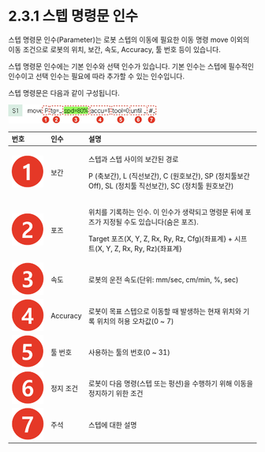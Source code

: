 # 2.3.1 스텝 명령문 인수

스텝 명령문 인수\(Parameter\)는 로봇 스텝의 이동에 필요한 이동 명령 move 이외의 이동 조건으로 로봇의 위치, 보간, 속도, Accuracy, 툴 번호 등이 있습니다.

스텝 명령문 인수에는 기본 인수와 선택 인수가 있습니다. 기본 인수는 스텝에 필수적인 인수이고 선택 인수는 필요에 따라 추가할 수 있는 인수입니다.

스텝 명령문은 다음과 같이 구성됩니다.

![](../../../.gitbook/assets/image%20%2877%29.png)



<table>
  <thead>
    <tr>
      <th style="text-align:left">&#xBC88;&#xD638;</th>
      <th style="text-align:left">&#xC778;&#xC218;</th>
      <th style="text-align:left">&#xC124;&#xBA85;</th>
    </tr>
  </thead>
  <tbody>
    <tr>
      <td style="text-align:left">
        <img src="../../../.gitbook/assets/c1.png" alt/>
      </td>
      <td style="text-align:left">&#xBCF4;&#xAC04;</td>
      <td style="text-align:left">
        <p>&#xC2A4;&#xD15D;&#xACFC; &#xC2A4;&#xD15D; &#xC0AC;&#xC774;&#xC758; &#xBCF4;&#xAC04;&#xB41C;
          &#xACBD;&#xB85C;</p>
        <p>P (&#xCD95;&#xBCF4;&#xAC04;), L (&#xC9C1;&#xC120;&#xBCF4;&#xAC04;), C
          (&#xC6D0;&#xD638;&#xBCF4;&#xAC04;), SP (&#xC815;&#xCE58;&#xD234;&#xBCF4;&#xAC04;
          Off), SL (&#xC815;&#xCE58;&#xD234; &#xC9C1;&#xC120;&#xBCF4;&#xAC04;), SC
          (&#xC815;&#xCE58;&#xD234; &#xC6D0;&#xD638;&#xBCF4;&#xAC04;)</p>
      </td>
    </tr>
    <tr>
      <td style="text-align:left">
        <img src="../../../.gitbook/assets/c2.png" alt/>
      </td>
      <td style="text-align:left">&#xD3EC;&#xC988;</td>
      <td style="text-align:left">
        <p>&#xC704;&#xCE58;&#xB97C; &#xAE30;&#xB85D;&#xD558;&#xB294; &#xC778;&#xC218;.
          &#xC774; &#xC778;&#xC218;&#xAC00; &#xC0DD;&#xB7B5;&#xB418;&#xACE0; &#xBA85;&#xB839;&#xBB38;
          &#xB4A4;&#xC5D0; &#xD3EC;&#xC988;&#xAC00; &#xC9C0;&#xC815;&#xB420; &#xC218;&#xB3C4;
          &#xC788;&#xC2B5;&#xB2C8;&#xB2E4;(&#xC228;&#xC740; &#xD3EC;&#xC988;).</p>
        <p>Target &#xD3EC;&#xC988;(X, Y, Z, Rx, Ry, Rz, Cfg){&#xC88C;&#xD45C;&#xACC4;}
          + &#xC2DC;&#xD504;&#xD2B8;(X, Y, Z, Rx, Ry, Rz){&#xC88C;&#xD45C;&#xACC4;}</p>
      </td>
    </tr>
    <tr>
      <td style="text-align:left">
        <img src="../../../.gitbook/assets/c3.png" alt/>
      </td>
      <td style="text-align:left">&#xC18D;&#xB3C4;</td>
      <td style="text-align:left">&#xB85C;&#xBD07;&#xC758; &#xC6B4;&#xC804; &#xC18D;&#xB3C4;(&#xB2E8;&#xC704;:
        mm/sec, cm/min, %, sec)</td>
    </tr>
    <tr>
      <td style="text-align:left">
        <img src="../../../.gitbook/assets/c4.png" alt/>
      </td>
      <td style="text-align:left">Accuracy</td>
      <td style="text-align:left">&#xB85C;&#xBD07;&#xC774; &#xBAA9;&#xD45C; &#xC2A4;&#xD15D;&#xC73C;&#xB85C;
        &#xC774;&#xB3D9;&#xD560; &#xB54C; &#xBC1C;&#xC0DD;&#xD558;&#xB294; &#xD604;&#xC7AC;
        &#xC704;&#xCE58;&#xC640; &#xAE30;&#xB85D; &#xC704;&#xCE58;&#xC758; &#xD5C8;&#xC6A9;
        &#xC624;&#xCC28;&#xAC12;(0 ~ 7)</td>
    </tr>
    <tr>
      <td style="text-align:left">
        <img src="../../../.gitbook/assets/c5.png" alt/>
      </td>
      <td style="text-align:left">&#xD234; &#xBC88;&#xD638;</td>
      <td style="text-align:left">&#xC0AC;&#xC6A9;&#xD558;&#xB294; &#xD234;&#xC758; &#xBC88;&#xD638;(0 ~
        31)</td>
    </tr>
    <tr>
      <td style="text-align:left">
        <img src="../../../.gitbook/assets/c6.png" alt/>
      </td>
      <td style="text-align:left">&#xC815;&#xC9C0; &#xC870;&#xAC74;</td>
      <td style="text-align:left">&#xB85C;&#xBD07;&#xC774; &#xB2E4;&#xC74C; &#xBA85;&#xB839;(&#xC2A4;&#xD15D;
        &#xB610;&#xB294; &#xD391;&#xC158;)&#xC744; &#xC218;&#xD589;&#xD558;&#xAE30;
        &#xC704;&#xD574; &#xC774;&#xB3D9;&#xC744; &#xC815;&#xC9C0;&#xD558;&#xAE30;
        &#xC704;&#xD55C; &#xC870;&#xAC74;</td>
    </tr>
    <tr>
      <td style="text-align:left">
        <img src="../../../.gitbook/assets/c7.png" alt/>
      </td>
      <td style="text-align:left">&#xC8FC;&#xC11D;</td>
      <td style="text-align:left">&#xC2A4;&#xD15D;&#xC5D0; &#xB300;&#xD55C; &#xC124;&#xBA85;</td>
    </tr>
  </tbody>
</table>

